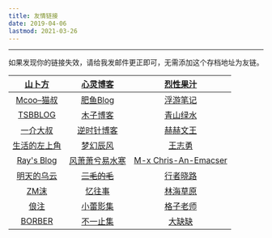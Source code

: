 ```yaml
---
title: 友情链接
date: 2019-04-06
lastmod: 2021-03-26
---
```


***


如果发现你的链接失效，请给我发邮件更正即可，无需添加这个存档地址为友链。

|     [山卜方](https://novcu.com/)     |    [心灵博客](http://blog.dngz.net/)     |           [烈性果汁](https://nhyilin.cn/)           |
| :----------------------------------: | :--------------------------------------: | :-------------------------------------------------: |
|    [Mcoo–猫叔](https://mcoo.cc/)     |   [肥鱼Blog](https://www.feiyuyu.net/)   |           [浮游笔记](https://fffou.com/)            |
|   [TSBBLOG](https://tsb2blog.com/)   |      [木子博客](https://muuzi.cn/)       |        [青山绿水](https://www.huhexian.com/)        |
| [一介大叔](http://www.winature.com/) |   [逆时针博客](http://www.mydes.top/)    |             [赫赫文王](https://kqh.me/)             |
| [生活的左上角](https://bwskyer.com/) |    [梦幻辰风](https://www.mhcf.net/)     |           [王志勇](http://www.auiou.com/)           |
|  [Ray's Blog](https://raycoder.me/)  | [风萧萧兮易水寒](https://www.fiisi.com/) | [M-x Chris-An-Emacser](https://chriszheng.science/) |
|  [明天的乌云](https://tmr.js.org/)   |  ~~[三毛的毛](https://www.seoyx.cn/)~~   |            [行者晓路](http://stuit.cn/)             |
|      [ZM沫](http://zmmio.com/)       |       [忆往事](https://yiws.net/)        |            [林海草原](https://lhcy.org/)            |
|      [俍注](http://oneinf.com/)      |    [小蕾影集](https://liuxiaolei.me/)    |         [格子老师](https://manman.qian.lu/)         |
|     [BORBER](https://borber.cn/)     |      [不一止集](http://buyivi.xyz/)      |         [大缺缺](https://www.daqueque.com/)         |

